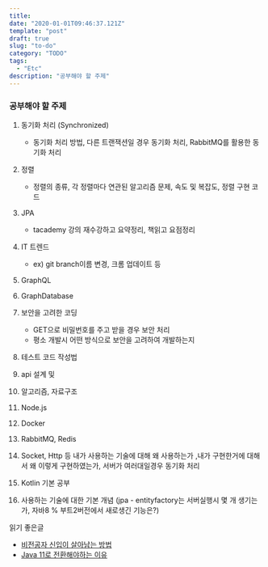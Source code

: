 ```yaml
---
title: 
date: "2020-01-01T09:46:37.121Z"
template: "post"
draft: true
slug: "to-do"
category: "TODO"
tags:
  - "Etc"
description: "공부해야 할 주제"
---
```


### 공부해야 할 주제
1. 동기화 처리 (Synchronized)
    - 동기화 처리 방법, 다른 트랜잭션일 경우 동기화 처리, RabbitMQ를 활용한 동기화 처리

2. 정렬
    - 정렬의 종류, 각 정렬마다 연관된 알고리즘 문제, 속도 및 복잡도, 정렬 구현 코드

3. JPA
    - tacademy 강의 재수강하고 요약정리, 책읽고 요점정리

4. IT 트렌드
    - ex) git branch이름 변경, 크롬 업데이트 등

5. GraphQL

6. GraphDatabase

7. 보안을 고려한 코딩
    - GET으로 비밀번호를 주고 받을 경우 보안 처리
    - 평소 개발시 어떤 방식으로 보안을 고려하여 개발하는지

8. 테스트 코드 작성법

9. api 설계 및 

10. 알고리즘, 자료구조

11. Node.js

12. Docker

13. RabbitMQ, Redis

14. Socket, Http 등 내가 사용하는 기술에 대해 왜 사용하는가 ,내가 구현한거에 대해서 왜 이렇게 구현하였는가, 서버가 여러대일경우 동기화 처리

15. Kotlin 기본 공부

16. 사용하는 기술에 대한 기본 개념 (jpa - entityfactory는 서버실행시 몇 개 생기는가, 자바8 % 부트2버전에서 새로생긴 기능은?)


읽기 좋은글
- [비전공자 신입이 살아남는 방법](https://okky.kr/article/372485)
- [Java 11로 전환해야하는 이유](https://okky.kr/article/784365)
